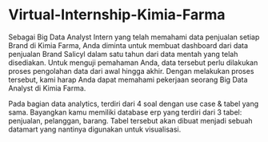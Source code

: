 # Virtual-Internship-Kimia-Farma

Sebagai Big Data Analyst Intern yang telah memahami data penjualan setiap Brand di Kimia Farma, Anda diminta untuk membuat dashboard dari data penjualan Brand Salicyl dalam satu tahun dari data mentah yang telah disediakan. Untuk menguji pemahaman Anda, data tersebut perlu dilakukan proses pengolahan data dari awal hingga akhir. Dengan melakukan proses tersebut, kami harap Anda dapat memahami pekerjaan seorang Big Data Analyst di Kimia Farma.

Pada bagian data analytics, terdiri dari 4 soal dengan use case & tabel yang sama. Bayangkan kamu memiliki database erp yang terdiri dari 3 tabel: penjualan, pelanggan, barang. Tabel tersebut akan dibuat menjadi sebuah datamart yang nantinya digunakan untuk visualisasi.
